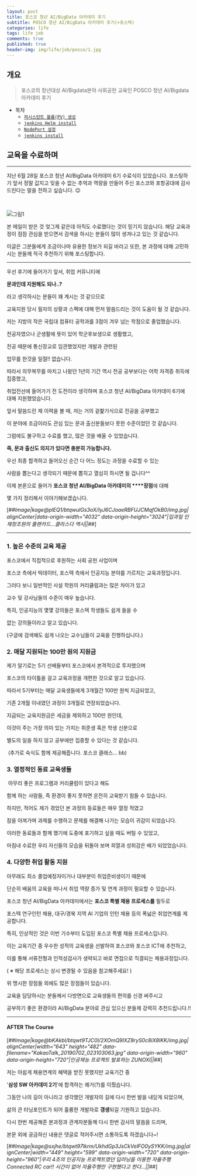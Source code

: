 ```yaml
---
layout: post
title: 포스코 청년 AI/BigData 아카데미 후기
subtitle: POSCO 청년 AI/BigData 아카데미 후기(+포스텍)
categories: life
tags: life job
comments: true
published: true
header-img: img/life/job/posco/1.jpg
---
```


## 개요
> 포스코의 청년대상 AI/Bigdata분야 사회공헌 교육인 POSCO 청년 AI/Bigdata 아카데미 후기
  
- 목차
	- [`퍼시스턴트 볼륨(PV) 생성`](#1-퍼시스턴트-볼륨pv-생성)
	- [`jenkins Helm install`](#2-jenkins-helm-install)
	- [`NodePort 설정`](#3-nodeport-설정)
	- [`jenkins install`](#4-jenkins-install)
  
## 교육을 수료하며
---
지난 6월 28일 포스코 청년 AI/BigData 아카데미 6기 수료식이 있었습니다. 포스팅하기 앞서 정말 값지고 잊을 수 없는 추억과 역량을 만들어 주신 포스코와 포항공대에 감사드린다는 말을 전하고 싶습니다. 😌

<br>



![그림1](https://zunoxi.github.io/assets/img/life/job/posco/2.png)

본 메일이 받은 것 엊그제 같은데 아직도 수료했다는 것이 믿기지 않습니다. 해당 교육과정이 점점 관심을 받으면서 검색을 하시는 분들이 많이 생겨나고 있는 것 같습니다.

이글은 그분들에게 조금이나마 유용한 정보가 되길 바라고 또한, 본 과정에 대해 고민하시는 분들께 적극 추천하기 위해 포스팅합니다.

---

우선 후기에 들어가기 앞서, 취업 커뮤니티에 

**문과인데 지원해도 되나..?**

라고 생각하시는 분들이 꽤 계시는 것 같으므로

교육지원 당시 필자의 상황과 스펙에 대해 먼저 말씀드리는 것이 도움이 될 것 같습니다.

저는 지방의 작은 국립대 컴퓨터 공학과를 3점이 겨우 넘는 학점으로 졸업했습니다.

전공자였으나 군생활에 뜻이 있어 학군후보생으로 생활했고,

전공 때문에 통신장교로 임관했었지만 개발과 관련된

업무를 한것을 일절!! 없습니다.

따라서 의무복무를 마치고 나왔던 1년의 기간 역시 전공 공부보다는 어학 자격증 취득에 집중했고,

취업전선에 들어가기 전 도전이라 생각하며 포스코 청년 AI/BigData 아카데미 6기에 대해 지원했었습니다.

앞서 말씀드린 제 이력을 볼 때, 저는 거의 겉핥기식으로 전공을 공부했고

이 분야에 조금이라도 관심 있는 문과 출신분들보다 못한 수준이었던 것 같습니다.

그럼에도 불구하고 수료를 했고, 많은 것을 배울 수 있었습니다.

**즉, 문과 출신도 의지가 있다면 충분히 가능합니다.**

우선 최종 합격하고 들어오신 순간 다 어느 정도는 과정을 수료할 수 있는

사람을 뽑는다고 생각되기 때문에 뽑히고 열심히 하시면 될 겁니다^^

이제 본론으로 들어가 **포스코 청년 AI/BigData 아카데미의 ****장점**에 대해

몇 가지 정리해서 이야기해보겠습니다.

[##_Image|kage@plEQ1/btqwulGs3oX/IyJ6CJoaeRBFUJCMqfOkB0/img.jpg|alignCenter|data-origin-width="4032" data-origin-height="3024"|입과일 인재창조원의 플랜카드...클라스다 역시||_##]

---

### **1\. 높은 수준의 교육 제공** 

포스코에서 직접적으로 후원하는 사회 공헌 사업이며

포스코 측에서 빅데이터, 포스텍 측에서 인공지능 분야를 가르치는 교육과정입니다.

그러다 보니 일반적인 사설 학원의 커리큘럼과는 많은 차이가 있고

교수 및 강사님들의 수준이 매우 높습니다.

특히, 인공지능의 몇몇 강의들은 포스텍 학생들도 쉽게 들을 수 

없는 강의들이라고 알고 있습니다.

(구글에 검색해도 쉽게 나오는 교수님들이 교육을 진행하십니다.)

### **2\. 매달 지원되는 100만 원의 지원금**

제가 알기로는 5기 선배들부터 포스코에서 본격적으로 투자했으며

포스코의 타이틀을 걸고 교육과정을 개편한 것으로 알고 있습니다.

따라서 5기부터는 매달 교육생들에게 3개월간 100만 원씩 지급되었고,

기존 2개월 이내였던 과정이 3개월로 연장되었습니다.

지급되는 교육지원금은 세금을 제외하고 100만 원인데,

이것이 주는 가장 의미 있는 가치는 취준생 혹은 학생 신분으로

별도의 일을 하지 않고 공부에만 집중할 수 있다는 것 같습니다.

 (추가로 숙식도 함께 제공해줍니다. 포스코 클래스... bb)

### **3\. 열정적인 동료 교육생들**

 아무리 좋은 프로그램과 커리큘럼이 있다고 해도

함께 하는 사람들, 즉 환경이 좋지 못하면 온전히 교육받기 힘들 수 있습니다.

하지만, 적어도 제가 겪었던 본 과정의 동료들은 매우 열정 적였고

잠을 아껴가며 과제를 수행하고 문제를 해결해 나가는 모습이 귀감이 되었습니다.

이러한 동료들과 함께 했기에 도중에 포기하고 싶을 때도 버틸 수 있었고,

마침내 수료한 우리 자신들의 모습을 뒤돌아 보며 희열과 성취감은 배가 되었었습니다.

### **4\. 다양한 취업 활동 지원**

아무래도 최소 졸업예정자이거나 대부분이 취업준비생이기 때문에

단순히 배움의 교육을 떠나서 취업 역량 증가 및 연계 과정이 필요할 수 있습니다.

포스코 청년 AI/BigData 아카데미에서는 **포스코 특별 채용 프로세스를** 필두로

포스텍 연구인턴 채용, 대구/경북 지역 AI 기업의 인턴 채용 등의 폭넓은 취업연계를 제공합니다.

특히, 인상적인 것은 이번 기수부터 도입된 포스코 특별 채용 프로세스입니다.

이는 교육기간 중 우수한 성적의 교육생을 선발하여 포스코와 포스코 ICT에 추천하고,

이를 통해 서류전형과 인적성검사가 생략되고 바로 면접으로 직결되는 채용과정입니다.

( ※ 해당 프로세스는 상시 변경될 수 있음을 참고해주세요! )

위 명시한 장점들 외에도 많은 장점들이 있습니다.

교육을 담당하시는 분들께서 다방면으로 교육생들의 편의를 신경 써주시고

공부하기 좋은 환경이라 AI/BigData 분야로 관심 있으신 분들께 강력히 추천드립니다.!!

---

#### AFTER The Course

[##_Image|kage@bKAkbl/btqwt9TJC0l/2XOmQ9IXZ8ryS0c8iX8IKK/img.jpg|alignCenter|width="643" height="482" data-filename="KakaoTalk_20190702_023103063.jpg" data-origin-width="960" data-origin-height="720"|인공제능 프로젝트 발표하는 ZUNOXI||_##]

저는 아쉽게 채용연계의 혜택을 받진 못했지만 교육기간 중

'**삼성 SW 아카데미 2기**'에 합격하는 쾌거(?)를 이뤘습니다.

그동안 나의 길이 아니라고 생각했던 개발자의 길에 다시 한번 발을 내딛게 되었으며,

삶의 큰 터닝포인트가 되어 훌륭한 개발자로 **갱생**되길 기원하고 있습니다.

다시 한번 제공해준 본과정과 관계자분들께 다시 한번 감사의 말씀을 드리며,

본문 외에 궁금하신 내용은 댓글로 적어주시면 소통하도록 하겠습니다~!

[##_Image|kage@sxjhe/btqwt97lkrm/UkhdGp3JsCkVelFO0ySYKK/img.jpg|alignCenter|width="449" height="599" data-origin-width="720" data-origin-height="960"|우리 4조의 인공지능 프로젝트였던 딥러닝을 이용한 자율주행 Connected RC car!! 시간이 없어 자율주행만 구현했다고 한다...||_##]